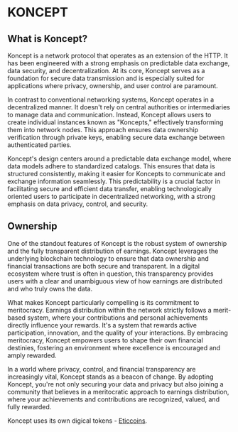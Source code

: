 # KONCEPT

## What is Koncept?
Koncept is a network protocol that operates as an extension of the HTTP. It has been engineered with a strong emphasis on predictable data exchange, data security, and decentralization. At its core, Koncept serves as a foundation for secure data transmission and is especially suited for applications where privacy, ownership, and user control are paramount.

In contrast to conventional networking systems, Koncept operates in a decentralized manner. It doesn't rely on central authorities or intermediaries to manage data and communication. Instead, Koncept allows users to create individual instances known as "Koncepts," effectively transforming them into network nodes. This approach ensures data ownership verification through private keys, enabling secure data exchange between authenticated parties.

Koncept's design centers around a predictable data exchange model, where data models adhere to standardized catalogs. This ensures that data is structured consistently, making it easier for Koncepts to communicate and exchange information seamlessly. This predictability is a crucial factor in facilitating secure and efficient data transfer, enabling technologically oriented users to participate in decentralized networking, with a strong emphasis on data privacy, control, and security.

## Ownership
One of the standout features of Koncept is the robust system of ownership and the fully transparent distribution of earnings. Koncept leverages the underlying blockchain technology to ensure that data ownership and financial transactions are both secure and transparent. In a digital ecosystem where trust is often in question, this transparency provides users with a clear and unambiguous view of how earnings are distributed and who truly owns the data.

What makes Koncept particularly compelling is its commitment to meritocracy. Earnings distribution within the network strictly follows a merit-based system, where your contributions and personal achievements directly influence your rewards. It's a system that rewards active participation, innovation, and the quality of your interactions. By embracing meritocracy, Koncept empowers users to shape their own financial destinies, fostering an environment where excellence is encouraged and amply rewarded.

In a world where privacy, control, and financial transparency are increasingly vital, Koncept stands as a beacon of change. By adopting Koncept, you're not only securing your data and privacy but also joining a community that believes in a meritocratic approach to earnings distribution, where your achievements and contributions are recognized, valued, and fully rewarded.

Koncept uses its own digical tokens - [Eticcoins](https://github.com/new-koncept/documentation/blob/main/term/eticcoin.md).
